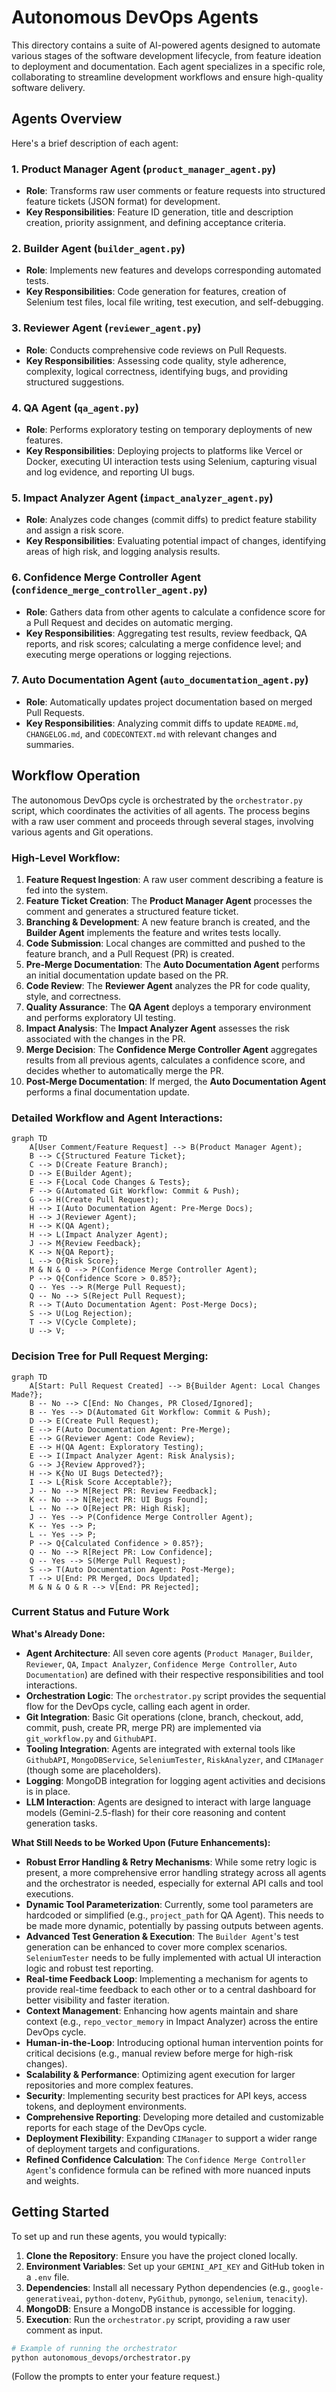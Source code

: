 # Autonomous DevOps Agents

This directory contains a suite of AI-powered agents designed to automate various stages of the software development lifecycle, from feature ideation to deployment and documentation. Each agent specializes in a specific role, collaborating to streamline development workflows and ensure high-quality software delivery.

## Agents Overview

Here's a brief description of each agent:

### 1. Product Manager Agent (`product_manager_agent.py`)
*   **Role**: Transforms raw user comments or feature requests into structured feature tickets (JSON format) for development.
*   **Key Responsibilities**: Feature ID generation, title and description creation, priority assignment, and defining acceptance criteria.

### 2. Builder Agent (`builder_agent.py`)
*   **Role**: Implements new features and develops corresponding automated tests.
*   **Key Responsibilities**: Code generation for features, creation of Selenium test files, local file writing, test execution, and self-debugging.

### 3. Reviewer Agent (`reviewer_agent.py`)
*   **Role**: Conducts comprehensive code reviews on Pull Requests.
*   **Key Responsibilities**: Assessing code quality, style adherence, complexity, logical correctness, identifying bugs, and providing structured suggestions.

### 4. QA Agent (`qa_agent.py`)
*   **Role**: Performs exploratory testing on temporary deployments of new features.
*   **Key Responsibilities**: Deploying projects to platforms like Vercel or Docker, executing UI interaction tests using Selenium, capturing visual and log evidence, and reporting UI bugs.

### 5. Impact Analyzer Agent (`impact_analyzer_agent.py`)
*   **Role**: Analyzes code changes (commit diffs) to predict feature stability and assign a risk score.
*   **Key Responsibilities**: Evaluating potential impact of changes, identifying areas of high risk, and logging analysis results.

### 6. Confidence Merge Controller Agent (`confidence_merge_controller_agent.py`)
*   **Role**: Gathers data from other agents to calculate a confidence score for a Pull Request and decides on automatic merging.
*   **Key Responsibilities**: Aggregating test results, review feedback, QA reports, and risk scores; calculating a merge confidence level; and executing merge operations or logging rejections.

### 7. Auto Documentation Agent (`auto_documentation_agent.py`)
*   **Role**: Automatically updates project documentation based on merged Pull Requests.
*   **Key Responsibilities**: Analyzing commit diffs to update `README.md`, `CHANGELOG.md`, and `CODECONTEXT.md` with relevant changes and summaries.

## Workflow Operation

The autonomous DevOps cycle is orchestrated by the `orchestrator.py` script, which coordinates the activities of all agents. The process begins with a raw user comment and proceeds through several stages, involving various agents and Git operations.

### High-Level Workflow:

1.  **Feature Request Ingestion**: A raw user comment describing a feature is fed into the system.
2.  **Feature Ticket Creation**: The **Product Manager Agent** processes the comment and generates a structured feature ticket.
3.  **Branching & Development**: A new feature branch is created, and the **Builder Agent** implements the feature and writes tests locally.
4.  **Code Submission**: Local changes are committed and pushed to the feature branch, and a Pull Request (PR) is created.
5.  **Pre-Merge Documentation**: The **Auto Documentation Agent** performs an initial documentation update based on the PR.
6.  **Code Review**: The **Reviewer Agent** analyzes the PR for code quality, style, and correctness.
7.  **Quality Assurance**: The **QA Agent** deploys a temporary environment and performs exploratory UI testing.
8.  **Impact Analysis**: The **Impact Analyzer Agent** assesses the risk associated with the changes in the PR.
9.  **Merge Decision**: The **Confidence Merge Controller Agent** aggregates results from all previous agents, calculates a confidence score, and decides whether to automatically merge the PR.
10. **Post-Merge Documentation**: If merged, the **Auto Documentation Agent** performs a final documentation update.

### Detailed Workflow and Agent Interactions:

```mermaid
graph TD
    A[User Comment/Feature Request] --> B(Product Manager Agent);
    B --> C{Structured Feature Ticket};
    C --> D(Create Feature Branch);
    D --> E(Builder Agent);
    E --> F{Local Code Changes & Tests};
    F --> G(Automated Git Workflow: Commit & Push);
    G --> H(Create Pull Request);
    H --> I(Auto Documentation Agent: Pre-Merge Docs);
    H --> J(Reviewer Agent);
    H --> K(QA Agent);
    H --> L(Impact Analyzer Agent);
    J --> M{Review Feedback};
    K --> N{QA Report};
    L --> O{Risk Score};
    M & N & O --> P(Confidence Merge Controller Agent);
    P --> Q{Confidence Score > 0.85?};
    Q -- Yes --> R(Merge Pull Request);
    Q -- No --> S(Reject Pull Request);
    R --> T(Auto Documentation Agent: Post-Merge Docs);
    S --> U(Log Rejection);
    T --> V(Cycle Complete);
    U --> V;
```

### Decision Tree for Pull Request Merging:

```mermaid
graph TD
    A[Start: Pull Request Created] --> B{Builder Agent: Local Changes Made?};
    B -- No --> C[End: No Changes, PR Closed/Ignored];
    B -- Yes --> D(Automated Git Workflow: Commit & Push);
    D --> E(Create Pull Request);
    E --> F(Auto Documentation Agent: Pre-Merge);
    E --> G(Reviewer Agent: Code Review);
    E --> H(QA Agent: Exploratory Testing);
    E --> I(Impact Analyzer Agent: Risk Analysis);
    G --> J{Review Approved?};
    H --> K{No UI Bugs Detected?};
    I --> L{Risk Score Acceptable?};
    J -- No --> M[Reject PR: Review Feedback];
    K -- No --> N[Reject PR: UI Bugs Found];
    L -- No --> O[Reject PR: High Risk];
    J -- Yes --> P(Confidence Merge Controller Agent);
    K -- Yes --> P;
    L -- Yes --> P;
    P --> Q{Calculated Confidence > 0.85?};
    Q -- No --> R[Reject PR: Low Confidence];
    Q -- Yes --> S(Merge Pull Request);
    S --> T(Auto Documentation Agent: Post-Merge);
    T --> U[End: PR Merged, Docs Updated];
    M & N & O & R --> V[End: PR Rejected];
```

### Current Status and Future Work

**What's Already Done:**

*   **Agent Architecture**: All seven core agents (`Product Manager`, `Builder`, `Reviewer`, `QA`, `Impact Analyzer`, `Confidence Merge Controller`, `Auto Documentation`) are defined with their respective responsibilities and tool interactions.
*   **Orchestration Logic**: The `orchestrator.py` script provides the sequential flow for the DevOps cycle, calling each agent in order.
*   **Git Integration**: Basic Git operations (clone, branch, checkout, add, commit, push, create PR, merge PR) are implemented via `git_workflow.py` and `GithubAPI`.
*   **Tooling Integration**: Agents are integrated with external tools like `GithubAPI`, `MongoDBService`, `SeleniumTester`, `RiskAnalyzer`, and `CIManager` (though some are placeholders).
*   **Logging**: MongoDB integration for logging agent activities and decisions is in place.
*   **LLM Interaction**: Agents are designed to interact with large language models (Gemini-2.5-flash) for their core reasoning and content generation tasks.

**What Still Needs to be Worked Upon (Future Enhancements):**

*   **Robust Error Handling & Retry Mechanisms**: While some retry logic is present, a more comprehensive error handling strategy across all agents and the orchestrator is needed, especially for external API calls and tool executions.
*   **Dynamic Tool Parameterization**: Currently, some tool parameters are hardcoded or simplified (e.g., `project_path` for QA Agent). This needs to be made more dynamic, potentially by passing outputs between agents.
*   **Advanced Test Generation & Execution**: The `Builder Agent`'s test generation can be enhanced to cover more complex scenarios. `SeleniumTester` needs to be fully implemented with actual UI interaction logic and robust test reporting.
*   **Real-time Feedback Loop**: Implementing a mechanism for agents to provide real-time feedback to each other or to a central dashboard for better visibility and faster iteration.
*   **Context Management**: Enhancing how agents maintain and share context (e.g., `repo_vector_memory` in Impact Analyzer) across the entire DevOps cycle.
*   **Human-in-the-Loop**: Introducing optional human intervention points for critical decisions (e.g., manual review before merge for high-risk changes).
*   **Scalability & Performance**: Optimizing agent execution for larger repositories and more complex features.
*   **Security**: Implementing security best practices for API keys, access tokens, and deployment environments.
*   **Comprehensive Reporting**: Developing more detailed and customizable reports for each stage of the DevOps cycle.
*   **Deployment Flexibility**: Expanding `CIManager` to support a wider range of deployment targets and configurations.
*   **Refined Confidence Calculation**: The `Confidence Merge Controller Agent`'s confidence formula can be refined with more nuanced inputs and weights.

## Getting Started

To set up and run these agents, you would typically:

1.  **Clone the Repository**: Ensure you have the project cloned locally.
2.  **Environment Variables**: Set up your `GEMINI_API_KEY` and GitHub token in a `.env` file.
3.  **Dependencies**: Install all necessary Python dependencies (e.g., `google-generativeai`, `python-dotenv`, `PyGithub`, `pymongo`, `selenium`, `tenacity`).
4.  **MongoDB**: Ensure a MongoDB instance is accessible for logging.
5.  **Execution**: Run the `orchestrator.py` script, providing a raw user comment as input.

```bash
# Example of running the orchestrator
python autonomous_devops/orchestrator.py
```
(Follow the prompts to enter your feature request.)
